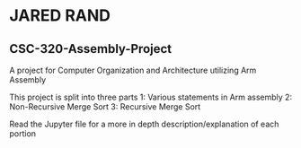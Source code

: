 # JARED RAND

## CSC-320-Assembly-Project
A project for Computer Organization and Architecture utilizing Arm Assembly

This project is split into three parts
	1: Various statements in Arm assembly
	2: Non-Recursive Merge Sort
	3: Recursive Merge Sort
	
Read the Jupyter file for a more in depth description/explanation of each portion
